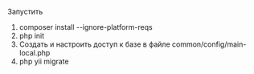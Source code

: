 Запустить 
1. composer install --ignore-platform-reqs
2. php init
3. Создать и настроить доступ к базе в файле common/config/main-local.php
4. php yii migrate